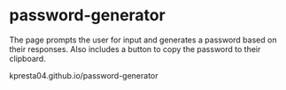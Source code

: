 # password-generator

The page prompts the user for input and generates a password based on their responses. Also includes a button to copy the password to their clipboard.

kpresta04.github.io/password-generator
